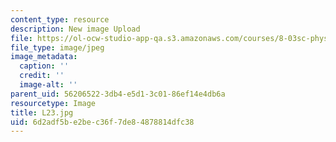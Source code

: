 ```yaml
---
content_type: resource
description: New image Upload
file: https://ol-ocw-studio-app-qa.s3.amazonaws.com/courses/8-03sc-physics-iii-vibrations-and-waves-fall-2016/6d2adf5be2bec36f7de84878814dfc38_L23.jpg
file_type: image/jpeg
image_metadata:
  caption: ''
  credit: ''
  image-alt: ''
parent_uid: 56206522-3db4-e5d1-3c01-86ef14e4db6a
resourcetype: Image
title: L23.jpg
uid: 6d2adf5b-e2be-c36f-7de8-4878814dfc38
---
```

